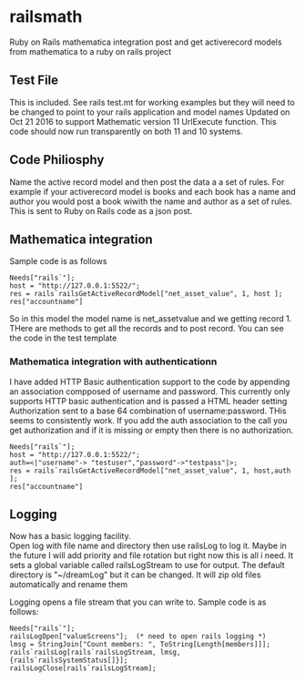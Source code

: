 # railsmath
Ruby on Rails mathematica integration  post and get activerecord models from mathematica to a ruby on rails project
## Test File
This is included.  See rails test.mt for working examples but they will need to be changed to point to your rails application and model names
Updated on Oct 21 2016 to support Mathematic version 11 UrlExecute function.  This code should now run transparently on both 11 and 10 systems.

##  Code Philiosphy
Name the active record model and then post the data a a set of rules.  For example if your activerecord model is books and each book has a name and author you would post a book wiwith the name and author as a set of rules.  This is sent to Ruby on Rails code as a json post.

## Mathematica integration
Sample code is as follows

    Needs["rails`"];
    host = "http://127.0.0.1:5522/"; 
    res = rails`railsGetActiveRecordModel["net_asset_value", 1, host ];
    res["accountname"]

So in this model the model name is net_assetvalue and we getting record 1.  THere are methods to get all the records and to post record.  You can see the code in the test template

### Mathematica integration with authenticationn
I have added HTTP Basic authentication support to the code by appending an association compposed of username and password.  This currently only supports HTTP basic authentication and is passed a HTML header setting Authorization sent to a base 64 combination of username:password.  THis seems to consistently work.  If you add the auth association to the call you get authorization and if it is missing or empty then there is no authorization. 

    Needs["rails`"];
    host = "http://127.0.0.1:5522/";
    auth=<|"username"-> "testuser","password"->"testpass"|>; 
    res = rails`railsGetActiveRecordModel["net_asset_value", 1, host,auth ];
    res["accountname"]

## Logging
Now has a basic logging facility.  
Open log with file name and directory
then use railsLog to log it.  Maybe in the future I will add priority and file rotation but right now this is all i need.  It sets a global variable called railsLogStream to use for output.  The default directory is "~/dreamLog" but it can be changed.  It will zip old files automatically and rename them

Logging opens a file stream that you can write to.  Sample code is as follows:
    
    Needs["rails`"];
    railsLogOpen["valueScreens"];  (* need to open rails logging *)
    lmsg = StringJoin["Count members: ", ToString[Length[members]]];
    rails`railsLog[rails`railsLogStream, lmsg, {rails`railsSystemStatus[]}];
    railsLogClose[rails`railsLogStream];  
